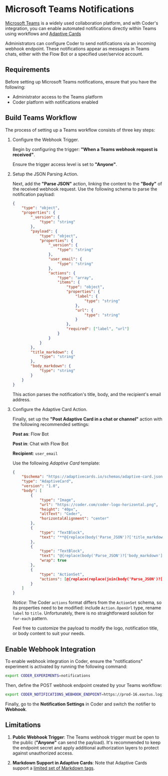 # Microsoft Teams Notifications

[Microsoft Teams](https://www.microsoft.com/en-us/microsoft-teams) is a widely
used collaboration platform, and with Coder's integration, you can enable
automated notifications directly within Teams using workflows and
[Adaptive Cards](https://adaptivecards.io/)

Administrators can configure Coder to send notifications via an incoming webhook
endpoint. These notifications appear as messages in Teams chats, either with the
Flow Bot or a specified user/service account.

## Requirements

Before setting up Microsoft Teams notifications, ensure that you have the
following:

- Administrator access to the Teams platform
- Coder platform with notifications enabled

## Build Teams Workflow

The process of setting up a Teams workflow consists of three key steps:

1.  Configure the Webhook Trigger.

    Begin by configuring the trigger: **"When a Teams webhook request is
    received"**.

    Ensure the trigger access level is set to **"Anyone"**.

2.  Setup the JSON Parsing Action.

    Next, add the **"Parse JSON"** action, linking the content to the **"Body"**
    of the received webhook request. Use the following schema to parse the
    notification payload:

    ```json
    {
    	"type": "object",
    	"properties": {
    		"_version": {
    			"type": "string"
    		},
    		"payload": {
    			"type": "object",
    			"properties": {
    				"_version": {
    					"type": "string"
    				},
    				"user_email": {
    					"type": "string"
    				},
    				"actions": {
    					"type": "array",
    					"items": {
    						"type": "object",
    						"properties": {
    							"label": {
    								"type": "string"
    							},
    							"url": {
    								"type": "string"
    							}
    						},
    						"required": ["label", "url"]
    					}
    				}
    			}
    		},
    		"title_markdown": {
    			"type": "string"
    		},
    		"body_markdown": {
    			"type": "string"
    		}
    	}
    }
    ```

    This action parses the notification's title, body, and the recipient's email
    address.

3.  Configure the Adaptive Card Action.

    Finally, set up the **"Post Adaptive Card in a chat or channel"** action
    with the following recommended settings:

    **Post as**: Flow Bot

    **Post in**: Chat with Flow Bot

    **Recipient**: `user_email`

    Use the following _Adaptive Card_ template:

    ```json
    {
    	"$schema": "https://adaptivecards.io/schemas/adaptive-card.json",
    	"type": "AdaptiveCard",
    	"version": "1.0",
    	"body": [
    		{
    			"type": "Image",
    			"url": "https://coder.com/coder-logo-horizontal.png",
    			"height": "40px",
    			"altText": "Coder",
    			"horizontalAlignment": "center"
    		},
    		{
    			"type": "TextBlock",
    			"text": "**@{replace(body('Parse_JSON')?['title_markdown'], '"', '\"')}**"
    		},
    		{
    			"type": "TextBlock",
    			"text": "@{replace(body('Parse_JSON')?['body_markdown'], '"', '\"')}",
    			"wrap": true
    		},
    		{
    			"type": "ActionSet",
    			"actions": [@{replace(replace(join(body('Parse_JSON')?['payload']?['actions'], ','), '{', '{"type": "Action.OpenUrl",'), '"label"', '"title"')}]
    		}
    	]
    }
    ```

    _Notice_: The Coder `actions` format differs from the `ActionSet` schema, so
    its properties need to be modified: include `Action.OpenUrl` type, rename
    `label` to `title`. Unfortunately, there is no straightforward solution for
    `for-each` pattern.

    Feel free to customize the payload to modify the logo, notification title,
    or body content to suit your needs.

## Enable Webhook Integration

To enable webhook integration in Coder, ensure the "notifications" experiment is
activated by running the following command:

```bash
export CODER_EXPERIMENTS=notifications
```

Then, define the POST webhook endpoint created by your Teams workflow:

```bash
export CODER_NOTIFICATIONS_WEBHOOK_ENDPOINT=https://prod-16.eastus.logic.azure.com:443/workflows/f8fbe3e8211e4b638...`
```

Finally, go to the **Notification Settings** in Coder and switch the notifier to
**Webhook**.

## Limitations

1. **Public Webhook Trigger**: The Teams webhook trigger must be open to the
   public (**"Anyone"** can send the payload). It's recommended to keep the
   endpoint secret and apply additional authorization layers to protect against
   unauthorized access.

2. **Markdown Support in Adaptive Cards**: Note that Adaptive Cards support a
   [limited set of Markdown tags](https://learn.microsoft.com/en-us/microsoftteams/platform/task-modules-and-cards/cards/cards-format?tabs=adaptive-md%2Cdesktop%2Cconnector-html).

